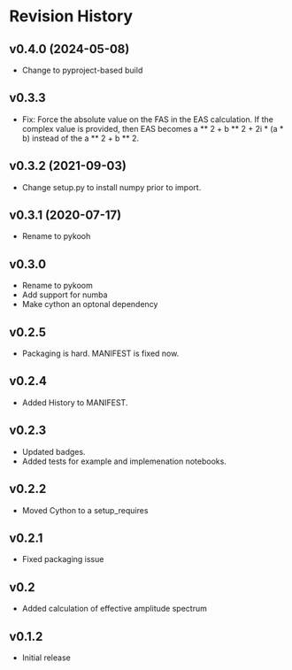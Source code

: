 # Revision History

## v0.4.0 (2024-05-08)

- Change to pyproject-based build

## v0.3.3

- Fix: Force the absolute value on the FAS in the EAS calculation. If
  the complex value is provided, then EAS becomes a \*\* 2 + b
  \*\* 2 + 2i \* (a \* b) instead of the a \*\* 2 + b \*\* 2.

## v0.3.2 (2021-09-03)

- Change setup.py to install numpy prior to import.

## v0.3.1 (2020-07-17)

- Rename to pykooh

## v0.3.0

- Rename to pykoom
- Add support for numba
- Make cython an optonal dependency

## v0.2.5

- Packaging is hard. MANIFEST is fixed now.

## v0.2.4

- Added History to MANIFEST.

## v0.2.3

- Updated badges.
- Added tests for example and implemenation notebooks.

## v0.2.2

- Moved Cython to a setup_requires

## v0.2.1

- Fixed packaging issue

## v0.2

- Added calculation of effective amplitude spectrum

## v0.1.2

- Initial release
